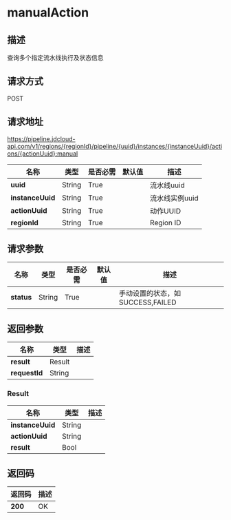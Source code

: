 # manualAction


## 描述
查询多个指定流水线执行及状态信息


## 请求方式
POST

## 请求地址
https://pipeline.jdcloud-api.com/v1/regions/{regionId}/pipeline/{uuid}/instances/{instanceUuid}/actions/{actionUuid}:manual

|名称|类型|是否必需|默认值|描述|
|---|---|---|---|---|
|**uuid**|String|True| |流水线uuid|
|**instanceUuid**|String|True| |流水线实例uuid|
|**actionUuid**|String|True| |动作UUID|
|**regionId**|String|True| |Region ID|

## 请求参数
|名称|类型|是否必需|默认值|描述|
|---|---|---|---|---|
|**status**|String|True| |手动设置的状态，如SUCCESS,FAILED|


## 返回参数
|名称|类型|描述|
|---|---|---|
|**result**|Result| |
|**requestId**|String| |

### Result
|名称|类型|描述|
|---|---|---|
|**instanceUuid**|String| |
|**actionUuid**|String| |
|**result**|Bool| |

## 返回码
|返回码|描述|
|---|---|
|**200**|OK|
